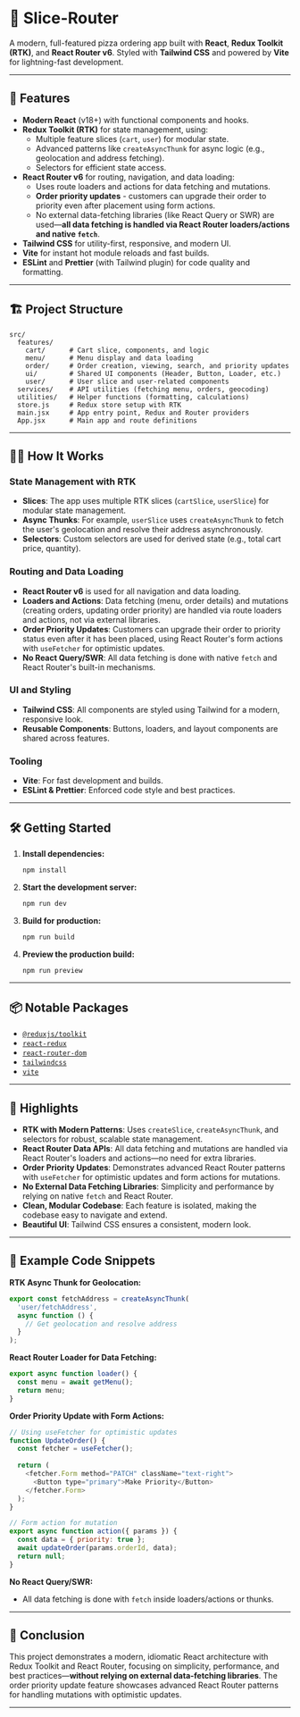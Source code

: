 # 🍕 Slice-Router

A modern, full-featured pizza ordering app built with **React**, **Redux Toolkit (RTK)**, and **React Router v6**. Styled with **Tailwind CSS** and powered by **Vite** for lightning-fast development.

---

## 🚀 Features

- **Modern React** (v18+) with functional components and hooks.
- **Redux Toolkit (RTK)** for state management, using:
  - Multiple feature slices (`cart`, `user`) for modular state.
  - Advanced patterns like `createAsyncThunk` for async logic (e.g., geolocation and address fetching).
  - Selectors for efficient state access.
- **React Router v6** for routing, navigation, and data loading:
  - Uses route loaders and actions for data fetching and mutations.
  - **Order priority updates** - customers can upgrade their order to priority even after placement using form actions.
  - No external data-fetching libraries (like React Query or SWR) are used—**all data fetching is handled via React Router loaders/actions and native `fetch`**.
- **Tailwind CSS** for utility-first, responsive, and modern UI.
- **Vite** for instant hot module reloads and fast builds.
- **ESLint** and **Prettier** (with Tailwind plugin) for code quality and formatting.

---

## 🏗️ Project Structure

```
src/
  features/
    cart/      # Cart slice, components, and logic
    menu/      # Menu display and data loading
    order/     # Order creation, viewing, search, and priority updates
    ui/        # Shared UI components (Header, Button, Loader, etc.)
    user/      # User slice and user-related components
  services/    # API utilities (fetching menu, orders, geocoding)
  utilities/   # Helper functions (formatting, calculations)
  store.js     # Redux store setup with RTK
  main.jsx     # App entry point, Redux and Router providers
  App.jsx      # Main app and route definitions
```

---

## 🧑‍💻 How It Works

### State Management with RTK

- **Slices**: The app uses multiple RTK slices (`cartSlice`, `userSlice`) for modular state management.
- **Async Thunks**: For example, `userSlice` uses `createAsyncThunk` to fetch the user's geolocation and resolve their address asynchronously.
- **Selectors**: Custom selectors are used for derived state (e.g., total cart price, quantity).

### Routing and Data Loading

- **React Router v6** is used for all navigation and data loading.
- **Loaders and Actions**: Data fetching (menu, order details) and mutations (creating orders, updating order priority) are handled via route loaders and actions, not via external libraries.
- **Order Priority Updates**: Customers can upgrade their order to priority status even after it has been placed, using React Router's form actions with `useFetcher` for optimistic updates.
- **No React Query/SWR**: All data fetching is done with native `fetch` and React Router's built-in mechanisms.

### UI and Styling

- **Tailwind CSS**: All components are styled using Tailwind for a modern, responsive look.
- **Reusable Components**: Buttons, loaders, and layout components are shared across features.

### Tooling

- **Vite**: For fast development and builds.
- **ESLint & Prettier**: Enforced code style and best practices.

---

## 🛠️ Getting Started

1. **Install dependencies:**
   ```bash
   npm install
   ```
2. **Start the development server:**
   ```bash
   npm run dev
   ```
3. **Build for production:**
   ```bash
   npm run build
   ```
4. **Preview the production build:**
   ```bash
   npm run preview
   ```

---

## 📦 Notable Packages

- [`@reduxjs/toolkit`](https://redux-toolkit.js.org/)
- [`react-redux`](https://react-redux.js.org/)
- [`react-router-dom`](https://reactrouter.com/en/main)
- [`tailwindcss`](https://tailwindcss.com/)
- [`vite`](https://vitejs.dev/)

---

## 📝 Highlights

- **RTK with Modern Patterns**: Uses `createSlice`, `createAsyncThunk`, and selectors for robust, scalable state management.
- **React Router Data APIs**: All data fetching and mutations are handled via React Router's loaders and actions—no need for extra libraries.
- **Order Priority Updates**: Demonstrates advanced React Router patterns with `useFetcher` for optimistic updates and form actions for mutations.
- **No External Data Fetching Libraries**: Simplicity and performance by relying on native `fetch` and React Router.
- **Clean, Modular Codebase**: Each feature is isolated, making the codebase easy to navigate and extend.
- **Beautiful UI**: Tailwind CSS ensures a consistent, modern look.

---

## 📂 Example Code Snippets

**RTK Async Thunk for Geolocation:**
```js
export const fetchAddress = createAsyncThunk(
  'user/fetchAddress',
  async function () {
    // Get geolocation and resolve address
  }
);
```

**React Router Loader for Data Fetching:**
```js
export async function loader() {
  const menu = await getMenu();
  return menu;
}
```

**Order Priority Update with Form Actions:**
```js
// Using useFetcher for optimistic updates
function UpdateOrder() {
  const fetcher = useFetcher();
  
  return (
    <fetcher.Form method="PATCH" className="text-right">
      <Button type="primary">Make Priority</Button>
    </fetcher.Form>
  );
}

// Form action for mutation
export async function action({ params }) {
  const data = { priority: true };
  await updateOrder(params.orderId, data);
  return null;
}
```

**No React Query/SWR:**
- All data fetching is done with `fetch` inside loaders/actions or thunks.

---

## 🏁 Conclusion

This project demonstrates a modern, idiomatic React architecture with Redux Toolkit and React Router, focusing on simplicity, performance, and best practices—**without relying on external data-fetching libraries**. The order priority update feature showcases advanced React Router patterns for handling mutations with optimistic updates.

---
